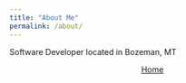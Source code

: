 ```yaml
---
title: "About Me"
permalink: /about/
---
```


Software Developer located in Bozeman, MT

<p>
   <nav style="text-align:center;"> <a href="/">Home</a></nav>
</p>
